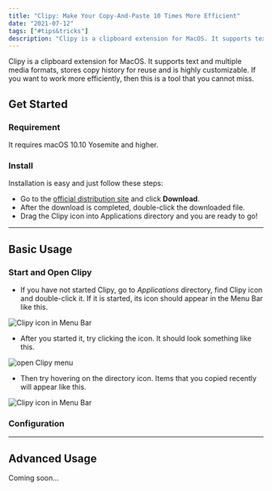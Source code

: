 ```yaml
---
title: "Clipy: Make Your Copy-And-Paste 10 Times More Efficient"
date: "2021-07-12"
tags: ["#tips&tricks"]
description: "Clipy is a clipboard extension for MacOS. It supports text and multiple media formats, stores copy history for reuse and is highly customizable. If you want to work more efficiently, then this is a tool that you cannot miss."
---
```


Clipy is a clipboard extension for MacOS. It supports text and multiple media formats, stores copy history for reuse and is highly customizable. If you want to work more efficiently, then this is a tool that you cannot miss.

## Get Started

### Requirement

It requires macOS 10.10 Yosemite and higher.

### Install

Installation is easy and just follow these steps:

- Go to the [official distribution site](https://clipy-app.com/) and click **Download**.
- After the download is completed, double-click the downloaded file.
- Drag the Clipy icon into Applications directory and you are ready to go!

___

## Basic Usage

### Start and Open Clipy

- If you have not started Clipy, go to *Applications* directory, find Clipy icon and double-click it.
If it is started, its icon should appear in the Menu Bar like this.

![Clipy icon in Menu Bar](/images/post-images/clipy-icon.png)

- After you started it, try clicking the icon. It should look something like this.

![open Clipy menu](/images/post-images/clipy-menu.png)

- Then try hovering on the directory icon. Items that you copied recently will appear like this.

![Clipy icon in Menu Bar](/images/post-images/clipy-history.png)

### Configuration

___

## Advanced Usage

Coming soon...